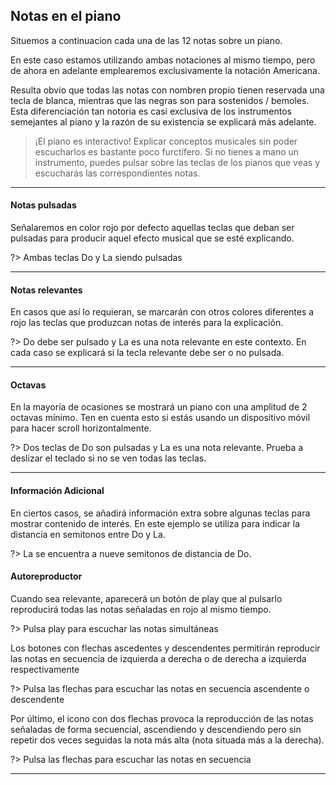 <h2> Notas en el piano </h2>

Situemos a continuacion cada una de las 12 notas sobre un piano.

<div id ="piano_tutorial_0" class="piano_container">
</div>

En este caso estamos utilizando ambas notaciones al mismo tiempo, pero de ahora
en adelante emplearemos exclusivamente la notación Americana.

Resulta obvio que todas las notas con nombren propio tienen reservada una
tecla de blanca, mientras que las negras son para sostenidos / bemoles.
Esta diferenciación tan notoria es casi exclusiva de los instrumentos semejantes
al piano y la razón de su existencia se explicará más adelante.

> ¡El piano es interactivo! Explicar conceptos musicales sin poder escucharlos es bastante poco furctífero. Si no tienes a mano un instrumento, puedes pulsar sobre las teclas de los pianos que veas y escucharás las correspondientes notas.

---

<h4> Notas pulsadas </h4>

Señalaremos en color rojo por defecto aquellas teclas que deban ser pulsadas
para producir aquel efecto musical que se esté explicando.

<div id ="piano_tutorial_1" class="piano_container">
</div>

?> Ambas teclas Do y La siendo pulsadas

---

<h4> Notas relevantes </h4>
En casos que así lo requieran, se marcarán con otros colores diferentes a rojo
las teclas que produzcan notas de interés para la explicación.

<div id ="piano_tutorial_2" class="piano_container">
</div>

?> Do debe ser pulsado y La es una nota relevante en este contexto. En cada caso
se explicará si la tecla relevante debe ser o no pulsada.

---

<h4> Octavas </h4>
En la mayoría de ocasiones se mostrará un piano con una amplitud de 2 octavas
mínimo. Ten en cuenta esto si estás usando un dispositivo móvil para hacer scroll
horizontalmente.

<div id ="piano_tutorial_3" class="piano_container">
</div>

?> Dos teclas de Do son pulsadas y La es una nota relevante. Prueba a deslizar el
teclado si no se ven todas las teclas.

---

<h4> Información Adicional </h4>
En ciertos casos, se añadirá información extra sobre algunas teclas para mostrar
contenido de interés. En este ejemplo se utiliza para indicar la distancia
en semitonos entre Do y La.

<div id ="piano_tutorial_4" class="piano_container">
</div>

?> La se encuentra a nueve semitonos de distancia de Do.

<h4> Autoreproductor </h4>
Cuando sea relevante, aparecerá un botón de play que al pulsarlo
reproducirá todas las notas señaladas en rojo al mismo tiempo.

<div id ="piano_tutorial_5" class="piano_container">
</div>

?> Pulsa play para escuchar las notas simultáneas

Los botones con flechas ascedentes y descendentes permitirán
reproducir las notas en secuencia de izquierda a derecha o de derecha a izquierda respectivamente

<div id ="piano_tutorial_6" class="piano_container">
</div>

?> Pulsa las flechas para escuchar las notas en secuencia ascendente o descendente


Por último, el icono con dos flechas provoca la reproducción de las notas señaladas de forma secuencial, ascendiendo y descendiendo pero sin repetir dos veces seguidas la nota más alta (nota situada más a la derecha).

<div id ="piano_tutorial_7" class="piano_container">
</div>

?> Pulsa las flechas para escuchar las notas en secuencia

---

<link rel="stylesheet" href="PianoGenerator/style.css">
<script>
piano({
    tag: "piano_tutorial_0",
    octaves: 1,
    names: "all",
    tonic: "E",
    relevant: {
        "C"  : { text: "Do" },
        "C#" : { text: "Do#" },
        "D"  : { text: "Re" },
        "D#" : { text: "Re#" },
        "E"  : { text: "Mi" },
        "F"  : { text: "Fa" },
        "F#" : { text: "Fa#" },
        "G"  : { text: "Sol" },
        "G#" : { text: "Sol#" },
        "A"  : { text: "La" },
        "A#" : { text: "La#" },
        "B"  : { text: "Si" }
    }
});
piano({
    tag: "piano_tutorial_1",
    octaves: 1,
    names: "all",
    tonic: "C",
    pressed: ["C", "A"],
});
piano({
    tag: "piano_tutorial_2",
    octaves: 1,
    names: "all",
    tonic: "C",
    pressed: ["C"],
    relevant: {
        "A" : {
            color: "Magenta"
        }
    }
});
piano({
    tag: "piano_tutorial_3",
    octaves: 2,
    names: "all",
    pressed: ["C", "C"],
    relevant: {
        "A" : {
            color: "Magenta",
        }
    }
});
piano({
    tag: "piano_tutorial_4",
    octaves: 2,
    names: "all",
    relevant: {
        "C" : {
            color: "Green",
            text: "0"
        },
        "A" : {
            color: "Magenta",
            text: "9"
        }
    }
});
piano({
    tag: "piano_tutorial_5",
    octaves: 2,
    names: "all",
    pressed: [
        "F#", "B", "D", "F#"
    ],
    controls: ["sync"]
});
piano({
    tag: "piano_tutorial_6",
    octaves: 2,
    names: "all",
    pressed: [
        "F#", "B", "D", "F#"
    ],
    controls: ["up", "down"]
});
piano({
    tag: "piano_tutorial_7",
    octaves: 2,
    names: "all",
    pressed: [
        "F#", "B", "D", "F#"
    ],
    controls: ["spring"]
});
</script>